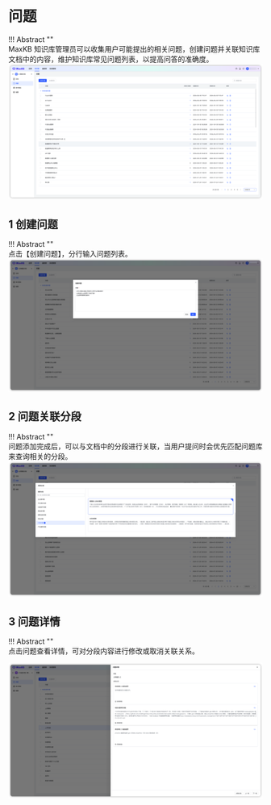 # 问题

!!! Abstract ""  
    MaxKB 知识库管理员可以收集用户可能提出的相关问题，创建问题并关联知识库文档中的内容，维护知识库常见问题列表，以提高问答的准确度。
![问题列表](../../img/dataset/problem_list.png)

## 1 创建问题

!!! Abstract ""  
    点击【创建问题】，分行输入问题列表。
![创建问题](../../img/dataset/create_problem.png)

## 2 问题关联分段

!!! Abstract ""  
    问题添加完成后，可以与文档中的分段进行关联，当用户提问时会优先匹配问题库来查询相关的分段。
![问题关联分段](../../img/dataset/problem_segmentation.png)

## 3 问题详情

!!! Abstract ""  
    点击问题查看详情，可对分段内容进行修改或取消关联关系。

![问题详情](../../img/dataset/problem_detail.png)
